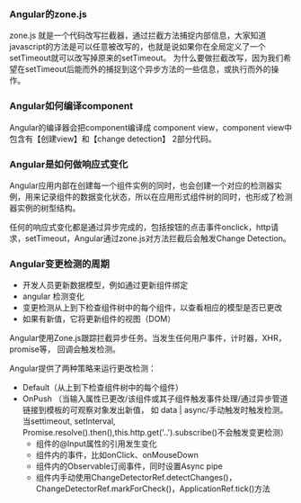 ### Angular的zone.js
zone.js 就是一个代码改写拦截器，通过拦截方法捕捉内部信息，大家知道javascript的方法是可以任意被改写的，也就是说如果你在全局定义了一个setTimeout就可以改写掉原来的setTimeout。
为什么要做拦截改写，因为我们希望在setTimeout后能而外的捕捉到这个异步方法的一些信息，或执行而外的操作。

### Angular如何编译component
Angular的编译器会把component编译成 component view，component view中包含有【创建view】和【change detection】 2部分代码。

### Angular是如何做响应式变化
Angular应用内部在创建每一个组件实例的同时，也会创建一个对应的检测器实例，用来记录组件的数据变化状态，所以在应用形式组件树的同时，也形成了检测器实例的树型结构。

任何的响应式变化都是通过异步完成的，包括按钮的点击事件onclick，http请求，setTimeout，Angular通过zone.js对方法拦截后会触发Change Detection。

### Angular变更检测的周期
- 开发人员更新数据模型，例如通过更新组件绑定
- angular 检测变化
- 变更检测从上到下检查组件树中的每个组件，以查看相应的模型是否已更改
- 如果有新值，它将更新组件的视图（DOM）

Angular使用Zone.js跟踪拦截异步任务。当发生任何用户事件，计时器，XHR，promise等， 回调会触发检测。

Angular提供了两种策略来运行更改检测：
- Default（从上到下检查组件树中的每个组件）
- OnPush （当输入属性已更改/该组件或其子组件触发事件处理/通过异步管道链接到模板的可观察对象发出新值， 如 data | async/手动触发时触发检测。 当settimeout, setInterval, Promise.resolve().then(),this.http.get('..').subscribe()不会触发变更检测）
    - 组件的@Input属性的引用发生变化
    - 组件内的事件，比如onClick、onMouseDown
    - 组件内的Observable订阅事件，同时设置Async pipe
    - 组件内手动使用ChangeDetectorRef.detectChanges()，ChangeDetectorRef.markForCheck()，ApplicationRef.tick()方法

